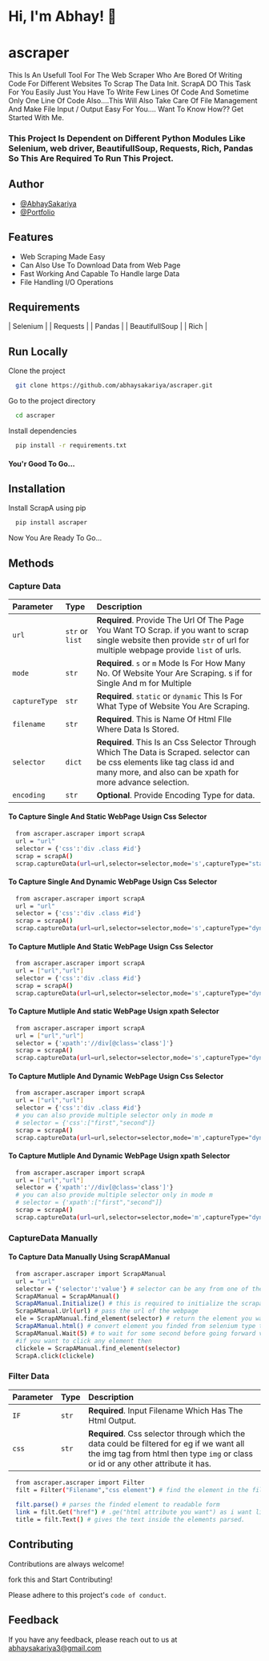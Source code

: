 
# Hi, I'm Abhay! 👋


# ascraper

This Is An Usefull Tool For The Web Scraper Who Are Bored Of Writing Code For Different Websites To Scrap The Data Init.
ScrapA DO This Task For You Easily Just You Have To Write Few Lines Of Code And Sometime Only One Line Of Code Also....This Will Also Take Care Of File Management And Make File Input / Output Easy For You....
Want To Know How?? Get Started With Me.

### This Project Is Dependent on Different Python Modules Like Selenium, web driver, BeautifullSoup, Requests, Rich, Pandas So This Are Required To Run This Project.


## Author

- [@AbhaySakariya](https://www.github.com/abhaysakariya)
- [@Portfolio](https://abhaysakariya.github.io/PortFolio-React/)


## Features

- Web Scraping Made Easy
- Can Also Use To Download Data from Web Page 
- Fast Working And Capable To Handle large Data
- File Handling I/O Operations

## Requirements

                                                              
| Selenium | 
| Requests | 
| Pandas | 
| BeautifullSoup |
| Rich |


## Run Locally

Clone the project

```bash
  git clone https://github.com/abhaysakariya/ascraper.git
```

Go to the project directory

```bash
  cd ascraper
```

Install dependencies

```bash
  pip install -r requirements.txt
```

#### You'r Good To Go...



## Installation

Install ScrapA using pip

```bash
  pip install ascraper
```
Now You Are Ready To Go...

## Methods

### Capture Data



| Parameter | Type     | Description                |
| :-------- | :------- | :------------------------- |
| `url` | `str` or `list` | **Required**. Provide The Url Of The Page You Want TO Scrap. if you want to scrap single website then provide `str` of url for multiple webpage provide `list` of urls. |
| `mode` | `str` | **Required**. `s` or `m` Mode Is For How Many No. Of Website Your Are Scraping. s if for Single And m for Multiple |
| `captureType` | `str` | **Required**. `static` or `dynamic` This Is For What Type of Website You Are Scraping.|
| `filename` | `str`| **Required**. This is Name Of Html FIle Where Data Is Stored. |
| `selector` | `dict`| **Required**. This Is an Css Selector Through Which The Data is Scraped. selector can be css elements like tag class id and many more, and also can be xpath for more advance selection. |
| `encoding` | `str`| **Optional**. Provide Encoding Type for data. |

#### To Capture Single And Static WebPage Usign Css Selector

```bash
  from ascraper.ascraper import scrapA
  url = "url"
  selector = {'css':'div .class #id'}
  scrap = scrapA()
  scrap.captureData(url=url,selector=selector,mode='s',captureType="static",filename="test",encoding="utf-8")
```
#### To Capture Single And Dynamic WebPage Usign Css Selector

```bash
  from ascraper.ascraper import scrapA
  url = "url"
  selector = {'css':'div .class #id'}
  scrap = scrapA()
  scrap.captureData(url=url,selector=selector,mode='s',captureType="dynamic",filename="test",encoding="utf-8")
```
#### To Capture Mutliple And Static WebPage Usign Css Selector

```bash
  from ascraper.ascraper import scrapA
  url = ["url","url"]
  selector = {'css':'div .class #id'}
  scrap = scrapA()
  scrap.captureData(url=url,selector=selector,mode='s',captureType="dynamic",filename="test",encoding="utf-8")
```
#### To Capture Mutliple And static WebPage Usign xpath Selector

```bash
  from ascraper.ascraper import scrapA
  url = ["url","url"]
  selector = {'xpath':'//div[@class='class']'}
  scrap = scrapA()
  scrap.captureData(url=url,selector=selector,mode='s',captureType="dynamic",filename="test",encoding="utf-8")
```

#### To Capture Mutliple And Dynamic WebPage Usign Css Selector

```bash
  from ascraper.ascraper import scrapA
  url = ["url","url"]
  selector = {'css':'div .class #id'}
  # you can also provide multiple selector only in mode m
  # selector = {'css':["first","second"]}
  scrap = scrapA()
  scrap.captureData(url=url,selector=selector,mode='m',captureType="dynamic",filename="test",encoding="utf-8")
```

#### To Capture Mutliple And Dynamic WebPage Usign xpath Selector

```bash
  from ascraper.ascraper import scrapA
  url = ["url","url"]
  selector = {'xpath':'//div[@class='class']'}
  # you can also provide multiple selector only in mode m
  # selector = {'xpath':["first","second"]}
  scrap = scrapA()
  scrap.captureData(url=url,selector=selector,mode='m',captureType="dynamic",filename="test",encoding="utf-8")
```

### CaptureData Manually

#### To Capture Data Manually Using ScrapAManual

```bash
  from ascraper.ascraper import ScrapAManual
  url = "url"
  selector = {'selector':'value'} # selector can be any from one of these class, id, tag, xpath
  ScrapAManual = ScrapAManual()
  ScrapAManual.Initialize() # this is required to initialize the scrapa web browser
  ScrapAManual.Url(url) # pass the url of the webpage
  ele = ScrapAManual.find_element(selector) # return the element you want from webpage in selenium type
  ScrapAManual.html() # convert element you finded from selenium type to html 
  ScrapAManual.Wait(5) # to wait for some second before going forward value in second.
  #if you want to click any element then
  clickele = ScrapAManual.find_element(selector)
  ScrapA.click(clickele)
```



### Filter Data



| Parameter | Type     | Description                       |
| :-------- | :------- | :-------------------------------- |
| `IF`      | `str` | **Required**. Input Filename Which Has The Html Output. |
| `css`      | `str` | **Required**. Css selector through which the data could be filtered for eg if we want all the img tag from html then type `img` or class or id or any other attribute it has. |

```bash
  from ascraper.ascraper import Filter
  filt = Filter("Filename","css element") # find the element in the file provided
  
  filt.parse() # parses the finded element to readable form
  link = filt.Get("href") # .ge("html attribute you want") as i want link from a tag i given 'href'.
  title = filt.Text() # gives the text inside the elements parsed.
```
## Contributing

Contributions are always welcome!

fork this and Start Contributing!

Please adhere to this project's `code of conduct`.


## Feedback

If you have any feedback, please reach out to us at abhaysakariya3@gmail.com


